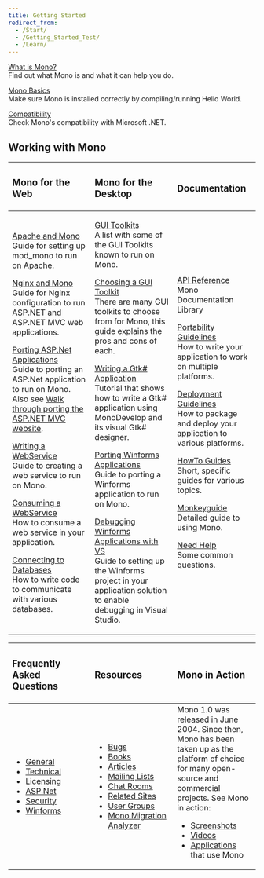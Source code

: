 ```yaml
---
title: Getting Started
redirect_from:
  - /Start/
  - /Getting_Started_Test/
  - /Learn/
---
```


[What is Mono?](/docs/about-mono/)<br/>
 Find out what Mono is and what it can help you do.

[Mono Basics](/docs/getting-started/mono-basics/)<br/>
 Make sure Mono is installed correctly by compiling/running Hello World.

[Compatibility](/docs/about-mono/compatibility/)<br/>
 Check Mono's compatibility with Microsoft .NET.

Working with Mono
-----------------

<table>
<col width="33%" />
<col width="33%" />
<col width="33%" />
<thead>
<tr class="header">
<th align="left"><h3>Mono for the Web</h3></th>
<th align="left"><h3>Mono for the Desktop</h3></th>
<th align="left"><h3>Documentation</h3></th>
</tr>
</thead>
<tbody>
<tr class="odd">
<td align="left"><p><a href="/docs/web/mod_mono/">Apache and Mono</a> <br /> Guide for setting up mod_mono to run on Apache.</p>
<p><a href="/docs/web/fastcgi/nginx/">Nginx and Mono</a> <br /> Guide for Nginx configuration to run ASP.NET and ASP.NET MVC web applications.</p>
<p><a href="/docs/web/porting-aspnet-applications/">Porting ASP.Net Applications</a> <br /> Guide to porting an ASP.Net application to run on Mono. Also see <a href="http://www.integratedwebsystems.com/2010/02/walkthrough-porting-asp-net-mvc-website-to-mono-2-6-1-and-mysql-on-linux-apache-porting-to-mono-part-3-of-3/">Walk through porting the ASP.NET MVC website</a>.</p>
<p><a href="/archived/writing_a_webservice" title="Writing a WebService">Writing a WebService</a> <br /> Guide to creating a web service to run on Mono.</p>
<p><a href="/archived/consuming_a_webservice" title="Consuming a WebService">Consuming a WebService</a> <br /> How to consume a web service in your application.</p>
<p><a href="/docs/database-access/" title="Database Access">Connecting to Databases</a> <br /> How to write code to communicate with various databases.</p></td>
<td align="left"><p><a href="/docs/gui/" title="GUI Toolkits">GUI Toolkits</a> <br /> A list with some of the GUI Toolkits known to run on Mono.</p>
<p><a href="/docs/gui/choosing-a-gui-toolkit/" title="Choosing a GUI Toolkit">Choosing a GUI Toolkit</a> <br /> There are many GUI toolkits to choose from for Mono, this guide explains the pros and cons of each.</p>
<p><a href="http://www.monodevelop.com/Stetic_GUI_Designer">Writing a Gtk# Application</a> <br /> Tutorial that shows how to write a Gtk# application using MonoDevelop and its visual Gtk# designer.</p>
<p><a href="/docs/gui/winforms/porting-winforms-applications/">Porting Winforms Applications</a> <br /> Guide to porting a Winforms application to run on Mono.</p>
<p><a href="/docs/gui/winforms/debugging-with-mwf/">Debugging Winforms Applications with VS</a> <br /> Guide to setting up the Winforms project in your application solution to enable debugging in Visual Studio.</p></td>
<td align="left"><p><a href="http://www.go-mono.com/docs/">API Reference</a> <br /> Mono Documentation Library</p>
<p><a href="/docs/getting-started/application-portability/">Portability Guidelines</a> <br /> How to write your application to work on multiple platforms.</p>
<p><a href="/docs/getting-started/application-deployment/">Deployment Guidelines</a> <br /> How to package and deploy your application to various platforms.</p>
<p><a href="/archived/howto" title="Howto">HowTo Guides</a> <br /> Short, specific guides for various topics.</p>
<p><a href="/archived/monkeyguide" title="Monkeyguide">Monkeyguide</a> <br /> Detailed guide to using Mono.</p>
<p><a href="/community/help/">Need Help</a> <br /> Some common questions.</p></td>
</tr>
</tbody>
</table>

<table>
<col width="33%" />
<col width="33%" />
<col width="33%" />
<thead>
<tr class="header">
<th align="left"><h3>Frequently Asked Questions</h3></th>
<th align="left"><h3>Resources</h3></th>
<th align="left"><h3>Mono in Action</h3></th>
</tr>
</thead>
<tbody>
<tr class="odd">
<td align="left"><ul>
<li><a href="/docs/faq/general/">General</a></li>
<li><a href="/docs/faq/technical/">Technical</a></li>
<li><a href="/docs/faq/licensing/">Licensing</a></li>
<li><a href="/docs/faq/aspnet/">ASP.Net</a></li>
<li><a href="/docs/faq/security/">Security</a></li>
<li><a href="/docs/faq/winforms/">Winforms</a></li>
</ul></td>
<td align="left"><ul>
<li><a href="/community/bugs/">Bugs</a></li>
<li><a href="/archived/books" title="Books">Books</a></li>
<li><a href="/archived/articles" title="Articles">Articles</a></li>
<li><a href="/community/help/mailing-lists/">Mailing Lists</a></li>
<li><a href="/community/help/chat/">Chat Rooms</a></li>
<li><a href="/archived/related_mono_sites" title="Related Mono Sites">Related Sites</a></li>
<li><a href="/archived/user_groups" title="User Groups">User Groups</a></li>
<li><a href="/docs/tools+libraries/tools/moma/">Mono Migration Analyzer</a></li>
</ul></td>
<td align="left">Mono 1.0 was released in June 2004. Since then, Mono has been taken up as the platform of choice for many open-source and commercial projects. See Mono in action:
<ul>
<li><a href="/docs/about-mono/showcase/screenshots/">Screenshots</a></li>
<li><a href="/archived/videos" title="Videos">Videos</a></li>
<li><a href="/docs/about-mono/showcase/software/">Applications</a> that use Mono</li>
</ul></td>
</tr>
</tbody>
</table>
